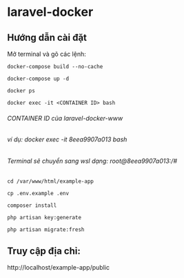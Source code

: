 # laravel-docker

## Hướng dẫn cài đặt

Mở terminal và gõ các lệnh:

```shell
docker-compose build --no-cache
```

```shell
docker-compose up -d
```

```shell
docker ps
```

```shell
docker exec -it <CONTAINER ID> bash
```

###### CONTAINER ID của laravel-docker-www

###### ví dụ: docker exec -it 8eea9907a013 bash

###### Terminal sẽ chuyển sang wsl dạng: root@8eea9907a013:/#

```shell
cd /var/www/html/example-app
```

```shell
cp .env.example .env
```

```shell
composer install
```

```shell
php artisan key:generate
```

```shell
php artisan migrate:fresh
```

## Truy cập địa chỉ:

http://localhost/example-app/public

<!-- docker-compose exec app php artisan key:generate -->
